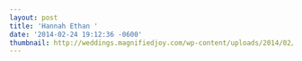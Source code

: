 ```yaml
---
layout: post
title: 'Hannah Ethan '
date: '2014-02-24 19:12:36 -0600'
thumbnail: http://weddings.magnifiedjoy.com/wp-content/uploads/2014/02/Hannah-Ethan-480x375.jpg
---
```


